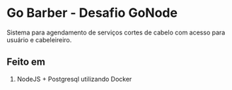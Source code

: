 # Go Barber - Desafio GoNode

Sistema para agendamento de serviços cortes de cabelo com acesso para usuário e cabeleireiro.

## Feito em

1. NodeJS + Postgresql utilizando Docker
